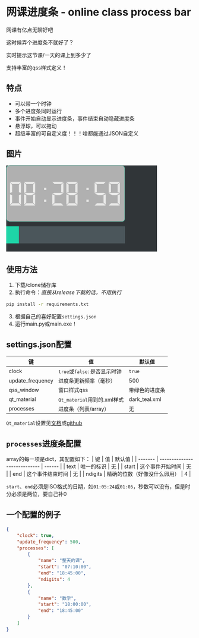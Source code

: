 # 网课进度条 - online class process bar
网课有亿点无聊好吧

这时候弄个进度条不就好了？

实时提示这节课/一天的课上到多少了

支持丰富的qss样式定义！

## 特点
- 可以带一个时钟
- 多个进度条同时运行
- 事件开始自动显示进度条，事件结束自动隐藏进度条
- 悬浮球，可以拖动
- 超级丰富的可自定义度！！！啥都能通过JSON自定义

## 图片
![1672878550088](image/README/1672878550088.png)
## 使用方法
1. 下载/clone储存库
2. 执行命令：*直接从release下载的话，不用执行*
```bash
pip install -r requirements.txt
```
3. 根据自己的喜好配置`settings.json`
4. 运行main.py或main.exe！

## settings.json配置
| 键               | 值                            | 默认值         |
| ---------------- | ----------------------------- | -------------- |
| clock            | `true`或`false`: 是否显示时钟 | `true`         |
| update_frequency | 进度条更新频率（毫秒）        | 500            |
| qss_window       | 窗口样式qss                   | 带绿色的进度条 |
| qt_material      | `Qt_material`用到的.xml样式   | dark_teal.xml  |
| processes        | 进度条（列表/array）          | 无             |

`Qt_material`设置见[文档](https://qt-material.readthedocs.io/en/latest/index.html)或[github](https://github.com/UN-GCPDS/qt-material)

## `processes`进度条配置
array的每一项是dict，其配置如下：
| 键      | 值                           | 默认值 |
| ------- | ---------------------------- | ------ |
| text    | 唯一的标识                   | 无     |
| start   | 这个事件开始时间             | 无     |
| end     | 这个事件结束时间             | 无     |
| ndigits | 精确的位数（好像没什么卵用） | 4      |

`start`、`end`必须是ISO格式的日期，如`01:05:24`或`01:05`，秒数可以没有，但是时分必须是两位，要自己补0

## 一个配置的例子
```json
{
    "clock": true,
    "update_frequency": 500,
    "processes": [
        {
            "name": "整天的课",
            "start": "07:10:00",
            "end": "18:45:00",
            "ndigits": 4
        },
        {
            "name": "数学",
            "start": "18:00:00",
            "end": "18:45:00"
        }
    ]
}
```
